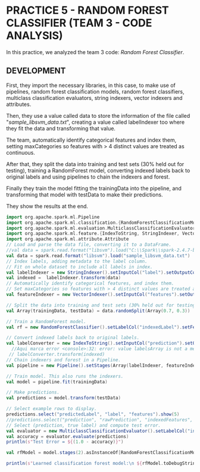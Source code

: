 # PRACTICE 5 - RANDOM FOREST CLASSIFIER (TEAM 3 - CODE ANALYSIS)

In this practice, we analyzed the team 3 code: _Random Forest Classifier_.

## DEVELOPMENT

First, they import the necessary libraries, in this case, to make use of pipelines, random forest classification models, random forest classifiers, multiclass classification evaluators, string indexers, vector indexers and attributes.

Then, they use a value called data to store the information of the file called "_sample_libsvm_data.txt_", creating a value called labelIndexer too where they fit the data and transforming that value.

The team, automatically identify categorical features and index them, setting maxCategories so features with > 4 distinct values are treated as continuous.

After that, they split the data into training and test sets (30% held out for testing), training a RandomForest model, converting indexed labels back to original labels and using pipelines to chain the indexers and forest.

Finally they train the model fitting the trainingData into the pipeline, and transforming that model with testData to make their predictions.

They show the results at the end.

```scala
import org.apache.spark.ml.Pipeline
import org.apache.spark.ml.classification.{RandomForestClassificationModel, RandomForestClassifier}
import org.apache.spark.ml.evaluation.MulticlassClassificationEvaluator
import org.apache.spark.ml.feature.{IndexToString, StringIndexer, VectorIndexer}
import org.apache.spark.ml.attribute.Attribute
// Load and parse the data file, converting it to a DataFrame.
//val data = spark.read.format("libsvm").load("C:\\Spark\\spark-2.4.7-bin-hadoop2.7\\data\\mllib\\sample_libsvm_data.txt")
val data = spark.read.format("libsvm").load("sample_libsvm_data.txt")
// Index labels, adding metadata to the label column.
// Fit on whole dataset to include all labels in index.
val labelIndexer = new StringIndexer().setInputCol("label").setOutputCol("indexedLabel").fit(data)
val indexed =  labelIndexer.transform(data)
// Automatically identify categorical features, and index them.
// Set maxCategories so features with > 4 distinct values are treated as continuous.
val featureIndexer = new VectorIndexer().setInputCol("features").setOutputCol("indexedFeatures").setMaxCategories(4).fit(data)

// Split the data into training and test sets (30% held out for testing).
val Array(trainingData, testData) = data.randomSplit(Array(0.7, 0.3))

// Train a RandomForest model.
val rf = new RandomForestClassifier().setLabelCol("indexedLabel").setFeaturesCol("indexedFeatures").setNumTrees(10)

// Convert indexed labels back to original labels.
val labelConverter = new IndexToString().setInputCol("prediction").setOutputCol("predictedLabel").setLabels(labelIndexer.labels) 
  //Aqui marca error <console>:32: error: value labelsArray is not a member of org.apache.spark.ml.feature.StringIndexer
 // labelConverter.transform(indexed)
// Chain indexers and forest in a Pipeline.
val pipeline = new Pipeline().setStages(Array(labelIndexer, featureIndexer, rf, labelConverter))

// Train model. This also runs the indexers.
val model = pipeline.fit(trainingData)

// Make predictions.
val predictions = model.transform(testData)

// Select example rows to display.
predictions.select("predictedLabel", "label", "features").show(5)
//predictions.select("prediction", "rawPrediction", "indexedFeatures", "label", "features", "indexedLabel", "probability").show(5)
// Select (prediction, true label) and compute test error.
val evaluator = new MulticlassClassificationEvaluator().setLabelCol("indexedLabel").setPredictionCol("prediction").setMetricName("accuracy")
val accuracy = evaluator.evaluate(predictions)
println(s"Test Error = ${(1.0 - accuracy)}")

val rfModel = model.stages(2).asInstanceOf[RandomForestClassificationModel]

println(s"Learned classification forest model:\n ${rfModel.toDebugString}")
```